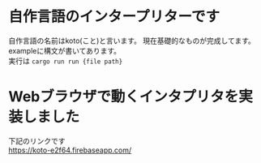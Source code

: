 # 自作言語のインタープリターです
自作言語の名前はkoto(こと)と言います。
現在基礎的なものが完成してます。
exampleに構文が書いてあります。  
実行は
```cargo run run {file path}```
  
# Webブラウザで動くインタプリタを実装しました  
下記のリンクです  
https://koto-e2f64.firebaseapp.com/
